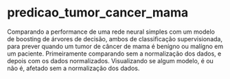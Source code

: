# predicao_tumor_cancer_mama
Comparando a performance de uma rede neural simples com um modelo de boosting de árvores de decisão, ambos de classificação supervisionada, para prever quando um tumor de câncer de mama é benígno ou malígno em um paciente. Primeiramente comparando sem a normalização dos dados, e depois com os dados normalizados. Visualizando se algum modelo, é ou não é, afetado sem a normalização dos dados.
